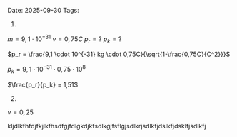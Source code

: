 Date: 2025-09-30
Tags: 

1.
$m = 9,1 \cdot 10^{-31}$
$v = 0,75C$
$p_r = ?$
$p_k = ?$

$p_r = \frac{9,1 \cdot 10^{-31} kg \cdot 0,75C}{\sqrt{1-\frac{0,75C}{C^2}}}$

$p_k = 9,1 \cdot 10^{-31} \cdot 0,75 \cdot 10^8$

$\frac{p_r}{p_k} = 1,51$


2.
$v=0,25$




kljdlkfhfdjfkjlkfhsdfgjfdlgkdjkfsdlkgjfsflgjsdlkrjsdlkfjdslkfjdsklfjsdlkfj















